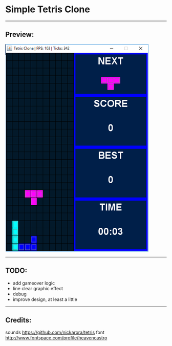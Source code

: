 # Simple Tetris Clone

---

## Preview:

![preview](preview.png)

---

## TODO:

* add gameover logic
* line clear graphic effect
* debug
* improve design, at least a little

---

## Credits:

sounds https://github.com/nickarora/tetris
font http://www.fontspace.com/profile/heavencastro
